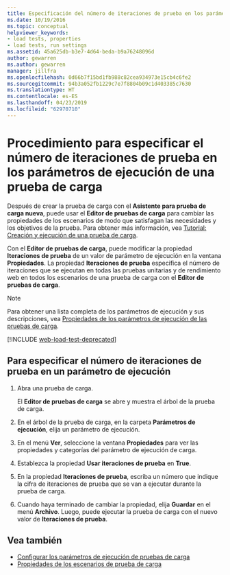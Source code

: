 ```yaml
---
title: Especificación del número de iteraciones de prueba en los parámetros de ejecución de una prueba de carga
ms.date: 10/19/2016
ms.topic: conceptual
helpviewer_keywords:
- load tests, properties
- load tests, run settings
ms.assetid: 45a625db-b3e7-4d64-beda-b9a76248096d
author: gewarren
ms.author: gewarren
manager: jillfra
ms.openlocfilehash: 0d66b7f15bd1fb988c82cea934973e15cb4c6fe2
ms.sourcegitcommit: 94b3a052fb1229c7e7f8804b09c1d403385c7630
ms.translationtype: HT
ms.contentlocale: es-ES
ms.lasthandoff: 04/23/2019
ms.locfileid: "62970710"
---
```

# <a name="how-to-specify-the-number-of-test-iterations-in-a-load-test-run-setting"></a>Procedimiento para especificar el número de iteraciones de prueba en los parámetros de ejecución de una prueba de carga

Después de crear la prueba de carga con el **Asistente para prueba de carga nueva**, puede usar el **Editor de pruebas de carga** para cambiar las propiedades de los escenarios de modo que satisfagan las necesidades y los objetivos de la prueba. Para obtener más información, vea [Tutorial: Creación y ejecución de una prueba de carga](../test/walkthrough-create-and-run-a-load-test.md).

Con el **Editor de pruebas de carga**, puede modificar la propiedad **Iteraciones de prueba** de un valor de parámetro de ejecución en la ventana **Propiedades**. La propiedad **Iteraciones de prueba** especifica el número de iteraciones que se ejecutan en todas las pruebas unitarias y de rendimiento web en todos los escenarios de una prueba de carga con el **Editor de pruebas de carga**.

> [!NOTE]
> Para obtener una lista completa de los parámetros de ejecución y sus descripciones, vea [Propiedades de los parámetros de ejecución de las pruebas de carga](../test/load-test-run-settings-properties.md).

[!INCLUDE [web-load-test-deprecated](includes/web-load-test-deprecated.md)]

## <a name="to-specify-the-number-of-test-iterations-in-a-run-setting"></a>Para especificar el número de iteraciones de prueba en un parámetro de ejecución

1. Abra una prueba de carga.

     El **Editor de pruebas de carga** se abre y muestra el árbol de la prueba de carga.

2. En el árbol de la prueba de carga, en la carpeta **Parámetros de ejecución**, elija un parámetro de ejecución.

3. En el menú **Ver**, seleccione la ventana **Propiedades** para ver las propiedades y categorías del parámetro de ejecución de carga.

4. Establezca la propiedad **Usar iteraciones de prueba** en **True**.

5. En la propiedad **Iteraciones de prueba**, escriba un número que indique la cifra de iteraciones de prueba que se van a ejecutar durante la prueba de carga.

6. Cuando haya terminado de cambiar la propiedad, elija **Guardar** en el menú **Archivo**. Luego, puede ejecutar la prueba de carga con el nuevo valor de **Iteraciones de prueba**.

## <a name="see-also"></a>Vea también

- [Configurar los parámetros de ejecución de pruebas de carga](../test/configure-load-test-run-settings.md)
- [Propiedades de los escenarios de prueba de carga](../test/load-test-scenario-properties.md)